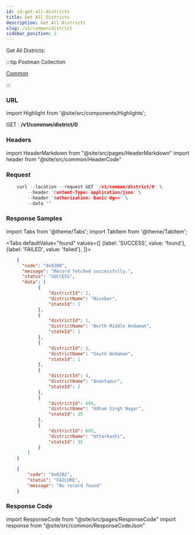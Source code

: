 ```yaml
---
id: id-get-all-districts
title: Get All Districts
description: Get All Districts
slug: /v1/common/district
sidebar_position: 2
---
```


Get All Districts:

:::tip Postman Collection

<a href="https://www.google.com" target="_blank">Common</a>

:::

### URL

import Highlight from '@site/src/components/Highlights';

<Highlight className="get">GET</Highlight> : <strong>/v1/common/district/0</strong>

### Headers

import HeaderMarkdown from "@site/src/pages/HeaderMarkdown"
import header from "@site/src/common/HeaderCode"

<HeaderMarkdown data={header}/>

### Request

```c title="Example Request"
    curl --location --request GET '/v1/common/district/0' \
        --header 'Content-Type: application/json' \
        --header 'Authorization: Basic Og==' \
        --data ''
```

### Response Samples

import Tabs from '@theme/Tabs';
import TabItem from '@theme/TabItem';

<Tabs
    defaultValue="found"
    values={[
        {label: 'SUCCESS', value: 'found'},
        {label: 'FAILED', value: 'failed'},
    ]}>

<TabItem value="found">

```json
    {
      "code": "0x0200",
      "message": "Record fetched successfully.",
      "status": "SUCCESS",
      "data": [
            {
                "districtId": 1,
                "districtName": "Nicobar",
                "stateId": 1
            },
            {
                "districtId": 2,
                "districtName": "North Middle Andaman",
                "stateId": 1
            },
            {
                "districtId": 3,
                "districtName": "South Andaman",
                "stateId": 1
            },
            {
                "districtId": 4,
                "districtName": "Anantapur",
                "stateId": 2
            },
            {
                "districtId": 694,
                "districtName": "Udham Singh Nagar",
                "stateId": 35
            },
            {
                "districtId": 695,
                "districtName": "Uttarkashi",
                "stateId": 35
            }
        ]
    }
```

</TabItem>

<TabItem value="failed">

```json
    {
        "code": "0x0202",
        "status": "FAILURE",
        "message": "No record found"
    }
```

</TabItem>
</Tabs>

### Response Code

import ResponseCode from "@site/src/pages/ResponseCode"
import response from "@site/src/common/ResponseCodeJson"

<ResponseCode data={response}/>
